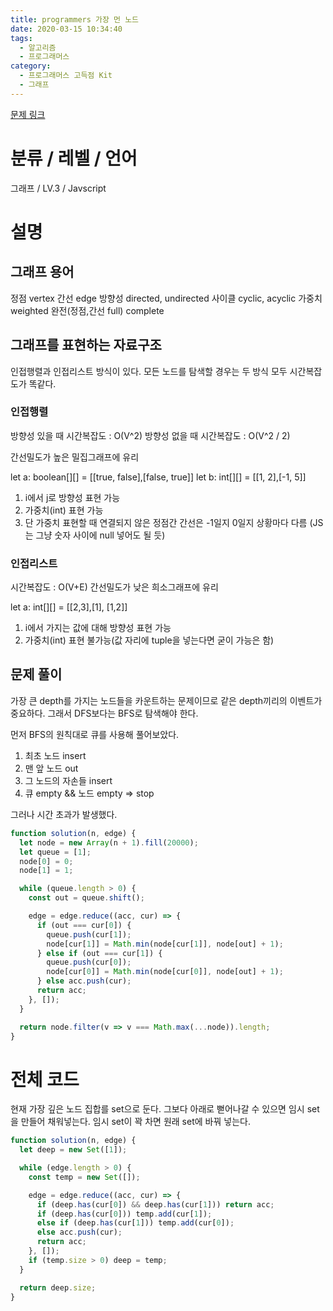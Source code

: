 ```yaml
---
title: programmers 가장 먼 노드
date: 2020-03-15 10:34:40
tags:
  - 알고리즘
  - 프로그래머스
category:
  - 프로그래머스 고득점 Kit
  - 그래프
---
```


[문제 링크](https://programmers.co.kr/learn/courses/30/lessons/49189)

# 분류 / 레벨 / 언어

그래프 / LV.3 / Javscript

# 설명

## 그래프 용어

정점 vertex
간선 edge
방향성 directed, undirected
사이클 cyclic, acyclic
가중치 weighted
완전(정점,간선 full) complete

## 그래프를 표현하는 자료구조

인접행렬과 인접리스트 방식이 있다.
모든 노드를 탐색할 경우는 두 방식 모두 시간복잡도가 똑같다.

### 인접행렬

방향성 있을 때 시간복잡도 : O(V^2)
방향성 없을 때 시간복잡도 : O(V^2 / 2)

간선밀도가 높은 밀집그래프에 유리

let a: boolean[][] = [[true, false],[false, true]]
let b: int[][] = [[1, 2],[-1, 5]]

1. i에서 j로 방향성 표현 가능
2. 가중치(int) 표현 가능
3. 단 가중치 표현할 때 연결되지 않은 정점간 간선은 -1일지 0일지 상황마다 다름
   (JS는 그냥 숫자 사이에 null 넣어도 될 듯)

### 인접리스트

시간복잡도 : O(V+E)
간선밀도가 낮은 희소그래프에 유리

let a: int[][] = [[2,3],[1], [1,2]]

1. i에서 가지는 값에 대해 방향성 표현 가능
2. 가중치(int) 표현 불가능(값 자리에 tuple을 넣는다면 굳이 가능은 함)

## 문제 풀이

가장 큰 depth를 가지는 노드들을 카운트하는 문제이므로
같은 depth끼리의 이벤트가 중요하다.
그래서 DFS보다는 BFS로 탐색해야 한다.

먼저 BFS의 원칙대로 큐를 사용해 풀어보았다.

1. 최초 노드 insert
2. 맨 앞 노드 out
3. 그 노드의 자손들 insert
4. 큐 empty && 노드 empty => stop

그러나 시간 초과가 발생했다.

```javascript
function solution(n, edge) {
  let node = new Array(n + 1).fill(20000);
  let queue = [1];
  node[0] = 0;
  node[1] = 1;

  while (queue.length > 0) {
    const out = queue.shift();

    edge = edge.reduce((acc, cur) => {
      if (out === cur[0]) {
        queue.push(cur[1]);
        node[cur[1]] = Math.min(node[cur[1]], node[out] + 1);
      } else if (out === cur[1]) {
        queue.push(cur[0]);
        node[cur[0]] = Math.min(node[cur[0]], node[out] + 1);
      } else acc.push(cur);
      return acc;
    }, []);
  }

  return node.filter(v => v === Math.max(...node)).length;
}
```

# 전체 코드

현재 가장 깊은 노드 집합를 set으로 둔다.
그보다 아래로 뻗어나갈 수 있으면 임시 set을 만들어 채워넣는다.
임시 set이 꽉 차면 원래 set에 바꿔 넣는다.

```javascript
function solution(n, edge) {
  let deep = new Set([1]);

  while (edge.length > 0) {
    const temp = new Set([]);

    edge = edge.reduce((acc, cur) => {
      if (deep.has(cur[0]) && deep.has(cur[1])) return acc;
      if (deep.has(cur[0])) temp.add(cur[1]);
      else if (deep.has(cur[1])) temp.add(cur[0]);
      else acc.push(cur);
      return acc;
    }, []);
    if (temp.size > 0) deep = temp;
  }

  return deep.size;
}
```
